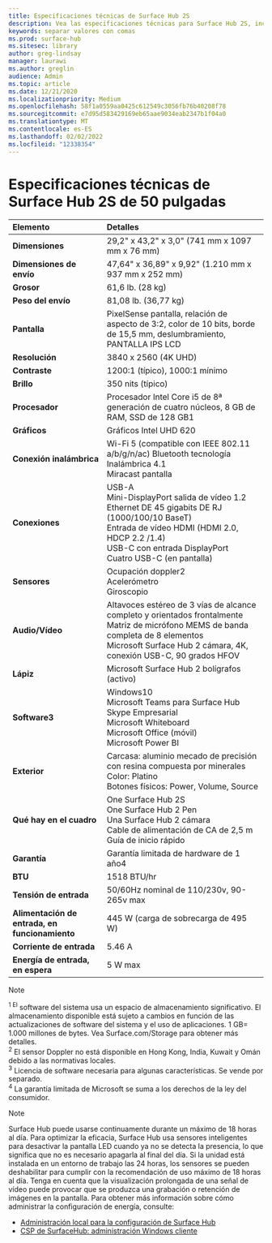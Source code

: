 ```yaml
---
title: Especificaciones técnicas de Surface Hub 2S
description: Vea las especificaciones técnicas para Surface Hub 2S, incluidas las especificaciones de la batería móvil, la cámara y el lápiz.
keywords: separar valores con comas
ms.prod: surface-hub
ms.sitesec: library
author: greg-lindsay
manager: laurawi
ms.author: greglin
audience: Admin
ms.topic: article
ms.date: 12/21/2020
ms.localizationpriority: Medium
ms.openlocfilehash: 58f1a0559aa0425c612549c3056fb76b40208f78
ms.sourcegitcommit: e7d95d583429169eb65aae9034eab2347b1f04a0
ms.translationtype: MT
ms.contentlocale: es-ES
ms.lasthandoff: 02/02/2022
ms.locfileid: "12338354"
---
```

# <a name="surface-hub-2s-50-inch-tech-specs"></a>Especificaciones técnicas de Surface Hub 2S de 50 pulgadas

| Elemento | Detalles |
|:------ |:--------- |
|**Dimensiones**| 29,2" x 43,2" x 3,0" (741 mm x 1097 mm x 76 mm) |
|**Dimensiones de envío**| 47,64" x 36,89" x 9,92" (1.210 mm x 937 mm x 252 mm)|
|**Grosor**| 61,6 lb. (28 kg) |
|**Peso del envío**| 81,08 lb. (36,77 kg) |
|**Pantalla**| PixelSense pantalla, relación de aspecto de 3:2, color de 10 bits, borde de 15,5 mm, deslumbramiento, PANTALLA IPS LCD |
|**Resolución**| 3840 x 2560 (4K UHD) |
|**Contraste**| 1200:1 (típico), 1000:1 mínimo |
|**Brillo**| 350 nits (típico)  |
|**Procesador**| Procesador Intel Core i5 de 8ª generación de cuatro núcleos, 8 GB de RAM, SSD de 128 GB1<sup></sup> |
|**Gráficos**| Gráficos Intel UHD 620 |
|**Conexión inalámbrica**| Wi-Fi 5 (compatible con IEEE 802.11 a/b/g/n/ac) Bluetooth tecnología Inalámbrica 4.1 <br> Miracast pantalla |
|**Conexiones**| USB-A <br> Mini-DisplayPort salida de vídeo 1.2 <br> Ethernet DE 45 gigabits DE RJ (1000/100/10 BaseT) <br> Entrada de vídeo HDMI (HDMI 2.0, HDCP 2.2 /1.4) <br> USB-C con entrada DisplayPort <br> Cuatro USB-C (en pantalla) |
|**Sensores**| Ocupación doppler2<sup></sup> <br> Acelerómetro <br> Giroscopio |
|**Audio/Vídeo**| Altavoces estéreo de 3 vías de alcance completo y orientados frontalmente <br> Matriz de micrófono MEMS de banda completa de 8 elementos <br> Microsoft Surface Hub 2 cámara, 4K, conexión USB-C, 90 grados HFOV |
|**Lápiz**| Microsoft Surface Hub 2 bolígrafos (activo) |
|**Software3<sup></sup>**| Windows10 <br> Microsoft Teams para Surface Hub <br> Skype Empresarial <br> Microsoft Whiteboard <br> Microsoft Office (móvil) <br> Microsoft Power BI |
|**Exterior**| Carcasa: aluminio mecado de precisión con resina compuesta por minerales <br> Color: Platino <br> Botones físicos: Power, Volume, Source |
|**Qué hay en el cuadro**| One Surface Hub 2S <br> One Surface Hub 2 Pen  <br> Una Surface Hub 2 cámara <br> Cable de alimentación de CA de 2,5 m <br> Guía de inicio rápido |
|**Garantía**| Garantía limitada de hardware de 1 año4<sup></sup> |
|**BTU**| 1518 BTU/hr |
|**Tensión de entrada**| 50/60Hz nominal de 110/230v, 90-265v max |
|**Alimentación de entrada, en funcionamiento**| 445 W (carga de sobrecarga de 495 W) |
|**Corriente de entrada**| 5.46 A |
|**Energía de entrada, en espera**| 5 W max  |

> [!NOTE]
> <sup>1 El</sup> software del sistema usa un espacio de almacenamiento significativo. El almacenamiento disponible está sujeto a cambios en función de las actualizaciones de software del sistema y el uso de aplicaciones. 1 GB= 1.000 millones de bytes. Vea Surface.com/Storage para obtener más detalles. <br> <sup>2</sup> El sensor Doppler no está disponible en Hong Kong, India, Kuwait y Omán debido a las normativas locales.
<br> <sup>3</sup> Licencia de software necesaria para algunas características. Se vende por separado.<br> <sup>4</sup> La garantía limitada de Microsoft se suma a los derechos de la ley del consumidor. 

> [!NOTE]
> Surface Hub puede usarse continuamente durante un máximo de 18 horas al día. Para optimizar la eficacia, Surface Hub usa sensores inteligentes para desactivar la pantalla LED cuando ya no se detecta la presencia, lo que significa que no es necesario apagarla al final del día. Si la unidad está instalada en un entorno de trabajo las 24 horas, los sensores se pueden deshabilitar para cumplir con la recomendación de uso máximo de 18 horas al día. Tenga en cuenta que la visualización prolongada de una señal de vídeo puede provocar que se produzca una grabación o retención de imágenes en la pantalla. Para obtener más información sobre cómo administrar la configuración de energía, consulte:
>
> - [Administración local para la configuración de Surface Hub](local-management-surface-hub-settings.md)
> - [CSP de SurfaceHub: administración Windows cliente](/windows/client-management/mdm/surfacehub-csp)
